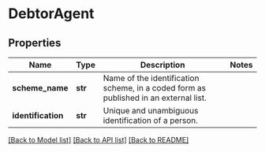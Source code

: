 # DebtorAgent

## Properties
Name | Type | Description | Notes
------------ | ------------- | ------------- | -------------
**scheme_name** | **str** | Name of the identification scheme, in a coded form as published in an external list. | 
**identification** | **str** | Unique and unambiguous identification of a person. | 

[[Back to Model list]](../README.md#documentation-for-models) [[Back to API list]](../README.md#documentation-for-api-endpoints) [[Back to README]](../README.md)


